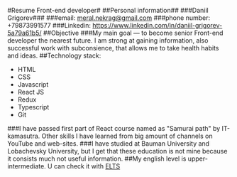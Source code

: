 #Resume Front-end developer#
##Personal information##
###Daniil Grigorev###
###email: meral.nekrag@gmail.com
###phone number: +79873991577
###Linkedin: https://www.linkedin.com/in/daniil-grigorev-5a79a61b5/
##Objective
###My main goal — to become senior Front-end developer the nearest future. I am strong at gaining information, also successful work with subconsience, that 
allows me to take health habits and ideas.
##Technology stack:
* HTML
* CSS
* Javascript
* React JS
* Redux
* Typescript
* Git

###I have passed first part of React course named as "Samurai path" by IT-kamasutra. Other skills I have learned from big amount of channels on YouTube and
web-sites.
###I have studied at Bauman University and Lobachevsky University, but I get that these education is not mine because it consists much not useful information.
##My english level is upper-intermediate. U can check it with [ELTS](https://www.efset.org/cert/YQR12z)
